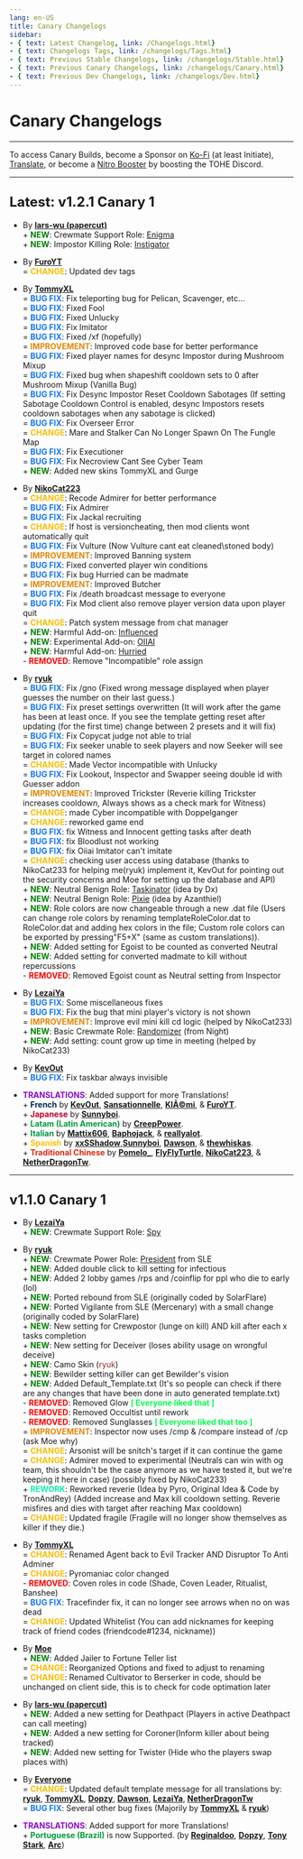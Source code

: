 ```yaml
---
lang: en-US
title: Canary Changelogs
sidebar:
- { text: Latest Changelog, link: /Changelogs.html}
- { text: Changelogs Tags, link: /changelogs/Tags.html}
- { text: Previous Stable Changelogs, link: /changelogs/Stable.html}
- { text: Previous Canary Changelogs, link: /changelogs/Canary.html}
- { text: Previous Dev Changelogs, link: /changelogs/Dev.html}
---
```


# Canary Changelogs
---
To access Canary Builds, become a Sponsor on [Ko-Fi](https://ko-fi.com/tohen) (at least Initiate), [Translate](https://github.com/0xDrMoe/TownofHost-Enhanced), or become a [Nitro Booster](https://discord.com/invite/tohe) by boosting the TOHE Discord.

---


## <font size=5em><b>Latest: v1.2.1 Canary 1</b></font><br>

* By [**lars-wu (papercut)**](https://github.com/lars-wu)<br>
\+ <font color=green><b>NEW</b></font>: Crewmate Support Role: [Enigma](/options/Crewmates/Support/Enigma.html) <br>
\+ <font color=green><b>NEW</b></font>: Impostor Killing Role: [Instigator](/options/Impostors/Killing/Instigator.html) <br>

* By [**FuroYT**](https://github.com/FuroYT) <br>
= <font color=#F6BE00><b>CHANGE</b></font>: Updated dev tags <br>

+ By [**TommyXL**](https://github.com/Tommy-XL)<br>
= <font color=#1376f0><b>BUG FIX</b></font>: Fix teleporting bug for Pelican, Scavenger, etc...  <br>
= <font color=#1376f0><b>BUG FIX</b></font>: Fixed Fool <br>
= <font color=#1376f0><b>BUG FIX</b></font>: Fixed Unlucky <br>
= <font color=#1376f0><b>BUG FIX</b></font>: Fix Imitator <br>
= <font color=#1376f0><b>BUG FIX</b></font>: Fixed /xf (hopefully) <br>
= <font color=#e08709><b>IMPROVEMENT</b></font>: Improved code base for better performance <br>
= <font color=#1376f0><b>BUG FIX</b></font>: Fixed player names for desync Impostor during Mushroom Mixup <br>
= <font color=#1376f0><b>BUG FIX</b></font>: Fixed bug when shapeshift cooldown sets to 0 after Mushroom Mixup (Vanilla Bug) <br>
= <font color=#1376f0><b>BUG FIX</b></font>: Fix Desync Impostor Reset Cooldown Sabotages (If setting Sabotage Cooldown Control is enabled, desync Impostors resets cooldown sabotages when any sabotage is clicked) <br>
= <font color=#1376f0><b>BUG FIX</b></font>: Fix Overseer Error <br>
= <font color=#F6BE00><b>CHANGE</b></font>: Mare and Stalker Can No Longer Spawn On The Fungle Map <br>
= <font color=#1376f0><b>BUG FIX</b></font>: Fix Executioner <br>
= <font color=#1376f0><b>BUG FIX</b></font>: Fix Necroview Cant See Cyber Team <br>
\+ <font color=green><b>NEW</b></font>: Added new skins TommyXL and Gurge <br>

* By [**NikoCat223**](https://github.com/NikoCat233)<br>
= <font color=#F6BE00><b>CHANGE</b></font>: Recode Admirer for better performance <br>
= <font color=#1376f0><b>BUG FIX</b></font>: Fix Admirer <br>
= <font color=#1376f0><b>BUG FIX</b></font>: Fix Jackal recruiting <br>
= <font color=#F6BE00><b>CHANGE</b></font>: If host is versioncheating, then mod clients wont automatically quit <br>
= <font color=#1376f0><b>BUG FIX</b></font>: Fix Vulture (Now Vulture cant eat cleaned\stoned body) <br>
= <font color=#e08709><b>IMPROVEMENT</b></font>: Improved Banning system <br>
= <font color=#1376f0><b>BUG FIX</b></font>: Fixed converted player win conditions <br>
= <font color=#1376f0><b>BUG FIX</b></font>: Fix bug Hurried can be madmate <br>
= <font color=#e08709><b>IMPROVEMENT</b></font>: Improved Butcher <br>
= <font color=#1376f0><b>BUG FIX</b></font>: Fix /death broadcast message to everyone <br>
= <font color=#1376f0><b>BUG FIX</b></font>: Fix Mod client also remove player version data upon player quit <br>
= <font color=#F6BE00><b>CHANGE</b></font>: Patch system message from chat manager <br>
\+ <font color=green><b>NEW</b></font>: Harmful Add-on: [Influenced](/options/Addons/Harmful/Influenced.html) <br>
\+ <font color=green><b>NEW</b></font>: Experimental Add-on: [OIIAI](/options/Experimental/Addon/OIIAI.html) <br>
\+ <font color=green><b>NEW</b></font>: Harmful Add-on: [Hurried](/options/Addons/Harmful/Hurried.html) <br>
\- <font color=red><b>REMOVED</b></font>: Remove "Incompatible" role assign <br>

* By [**ryuk**](https://github.com/ryuk2098)<br>
= <font color=#1376f0><b>BUG FIX</b></font>: Fix /gno (Fixed wrong message displayed when player guesses the number on their last guess.) <br>
= <font color=#1376f0><b>BUG FIX</b></font>: Fix preset settings overwritten (It will work after the game has been at least once. If you see the template getting reset after updating (for the first time) change between 2 presets and it will fix) <br>
= <font color=#1376f0><b>BUG FIX</b></font>: Fix Copycat judge not able to trial <br>
= <font color=#1376f0><b>BUG FIX</b></font>: Fix seeker unable to seek players and now Seeker will see target in colored names <br>
= <font color=#F6BE00><b>CHANGE</b></font>: Made Vector incompatible with Unlucky <br>
= <font color=#1376f0><b>BUG FIX</b></font>: Fix Lookout, Inspector and Swapper seeing double id with Guesser addon <br>
= <font color=#e08709><b>IMPROVEMENT</b></font>: Improved Trickster (Reverie killing Trickster increases cooldown, Always shows as a check mark for Witness) <br>
= <font color=#F6BE00><b>CHANGE</b></font>: made Cyber incompatible with Doppelganger <br>
= <font color=#F6BE00><b>CHANGE</b></font>: reworked game end <br>
= <font color=#1376f0><b>BUG FIX</b></font>: fix Witness and Innocent getting tasks after death <br>
= <font color=#1376f0><b>BUG FIX</b></font>: fix Bloodlust not working <br>
= <font color=#1376f0><b>BUG FIX</b></font>: fix Oiiai Imitator can't imitate <br>
= <font color=#F6BE00><b>CHANGE</b></font>: checking user access using database (thanks to NikoCat233 for helping me(ryuk) implement it, KevOut for pointing out the security concerns and Moe for setting up the database and API) <br>
\+ <font color=green><b>NEW</b></font>: Neutral Benign Role: [Taskinator](/options/Neutrals/Benign/Taskinator.html) (idea by Dx) <br>
\+ <font color=green><b>NEW</b></font>: Neutral Benign Role: [Pixie](/options/Neutrals/Benign/Pixie.html) (idea by Azanthiel) <br>
\+ <font color=green><b>NEW</b></font>: Role colors are now changeable through a new .dat file (Users can change role colors by renaming templateRoleColor.dat to RoleColor.dat and adding hex colors in the file; Custom role colors can be exported by pressing"F5+X" (same as custom translations)). <br>
\+ <font color=green><b>NEW</b></font>: Added setting for Egoist to be counted as converted Neutral <br>
\+ <font color=green><b>NEW</b></font>: Added setting for converted madmate to kill without repercussions <br>
\- <font color=red><b>REMOVED</b></font>: Removed Egoist count as Neutral setting from Inspector <br>

* By [**LezaiYa**](https://github.com/LezaiYa) <br>
= <font color=#1376f0><b>BUG FIX</b></font>: Some miscellaneous fixes <br>
= <font color=#1376f0><b>BUG FIX</b></font>: Fix the bug that mini player's victory is not shown <br>
= <font color=#e08709><b>IMPROVEMENT</b></font>: Improve evil mini kill cd logic (helped by NikoCat233) <br>
\+ <font color=green><b>NEW</b></font>: Basic Crewmate Role: [Randomizer](/options/Crewmates/Basic/Randomizer.html) (from Night) <br>
\+ <font color=green><b>NEW</b></font>: Add setting: count grow up time in meeting (helped by NikoCat233) <br>

* By [**KevOut**](#) <br>
= <font color=#1376f0><b>BUG FIX</b></font>: Fix taskbar always invisible <br>

* <font color=#8708c7><b>TRANSLATIONS</b></font>: Added support for more Translations!<br>
\+ <font color=#002654><b>French</b></font> by [**KevOut**](#), [**Sansationnelle**](#), [**KlÃ©mi**](#), & [**FuroYT**](#).<br>
\+ <font color=#bd0029><b>Japanese</b></font> by [**Sunnyboi**](#).<br>
\+ <font color=#009b3a><b>Latam (Latin American)</b></font> by [**CreepPower**](#).<br>
\+ <font color=#009344><b>Italian</b></font> by [**Mattix606**](#), [**Baphojack**](#), & [**reallyalot**](#).<br>
\+ <font color=#ffc400><b>Spanish</b></font> by [**xxSShadow**](#),[**Sunnyboi**](#), [**Dawson**](#), & [**thewhiskas**](#).<br>
\+ <font color=#de2910><b>Traditional Chinese</b></font> by [**Pomelo_**](#), [**FlyFlyTurtle**](#), [**NikoCat223**](#), & [**NetherDragonTw**](#).

---

## <font size=5em><b>v1.1.0 Canary 1</b></font><br>

* By [**LezaiYa**](https://github.com/LezaiYa) <br>
\+ <font color=green><b>NEW</b></font>: Crewmate Support Role: [Spy](/options/Crewmates/Support/Spy.html)<br>

* By [**ryuk**](https://github.com/ryuk2098)<br>
\+ <font color=green><b>NEW</b></font>: Crewmate Power Role: [President](/options/Crewmates/Power/President.html) from SLE<br>
\+ <font color=green><b>NEW</b></font>: Added double click to kill setting for infectious <br>
\+ <font color=green><b>NEW</b></font>: Added 2 lobby games /rps and /coinflip for ppl who die to early (lol) <br>
\+ <font color=green><b>NEW</b></font>: Ported rebound from SLE (originally coded by SolarFlare)<br>
\+ <font color=green><b>NEW</b></font>: Ported Vigilante from SLE (Mercenary) with a small change (originally coded by SolarFlare)<br>
\+ <font color=green><b>NEW</b></font>: New setting for Crewpostor (lunge on kill) AND kill after each x tasks completion<br>
\+ <font color=green><b>NEW</b></font>: New setting for Deceiver (loses ability usage on wrongful deceive)<br>
\+ <font color=green><b>NEW</b></font>: Camo Skin (<font color=#9e2424>ryuk</font>) <br>
\+ <font color=green><b>NEW</b></font>: Bewilder setting killer can get Bewilder's vision<br>
\+ <font color=green><b>NEW</b></font>: Added Default_Template.txt (It's so people can check if there are any changes that have been done in auto generated template.txt)<br>
\- <font color=red><b>REMOVED</b></font>: Removed Glow <font color=#04fd4c><b>[ Everyone liked that ]</b></font><br>
\- <font color=red><b>REMOVED</b></font>: Removed Occultist until rework<br>
\- <font color=red><b>REMOVED</b></font>: Removed Sunglasses <font color=#04fd4c><b>[ Everyone liked that too ]</b></font><br>
= <font color=#e08709><b>IMPROVEMENT</b></font>: Inspector now uses /cmp & /compare instead of /cp (ask Moe why)<br>
= <font color=#F6BE00><b>CHANGE</b></font>: Arsonist will be snitch's target if it can continue the game<br>
= <font color=#F6BE00><b>CHANGE</b></font>: Admirer moved to experimental (Neutrals can win with og team, this shouldn't be the case anymore as we have tested it, but we're keeping it here in case) (possibly fixed by NikoCat233)<br>
\+ <font color=#12edaf><b>REWORK</b></font>: Reworked reverie  (Idea by Pyro, Original Idea & Code by TronAndRey) (Added increase and Max kill cooldown setting. Reverie misfires and dies with target after reaching Max cooldown) <br>
= <font color=#F6BE00><b>CHANGE</b></font>: Updated fragile (Fragile will no longer show themselves as killer if they die.)<br>

+ By [**TommyXL**](https://github.com/Tommy-XL)<br>
= <font color=#F6BE00><b>CHANGE</b></font>: Renamed Agent back to Evil Tracker AND Disruptor To Anti Adminer<br>
= <font color=#F6BE00><b>CHANGE</b></font>: Pyromaniac color changed<br>
\- <font color=red><b>REMOVED</b></font>: Сoven roles in code (Shade, Coven Leader, Ritualist, Banshee)<br>
= <font color=#1376f0><b>BUG FIX</b></font>: Tracefinder fix, it can no longer see arrows when no on was dead<br>
= <font color=#F6BE00><b>CHANGE</b></font>: Updated Whitelist (You can add nicknames for keeping track of friend codes (friendcode#1234, nickname))<br>

+ By [**Moe**](https://github.com/0xDrMoe)<br>
\+ <font color=green><b>NEW</b></font>: Added Jailer to Fortune Teller list<br>
= <font color=#F6BE00><b>CHANGE</b></font>: Reorganized Options and fixed to adjust to renaming<br>
= <font color=#F6BE00><b>CHANGE</b></font>: Renamed Cultivator to Berserker in code, should be unchanged on client side, this is to check for code optimation later<br>

* By [**lars-wu (papercut)**](https://github.com/lars-wu)<br>
\+ <font color=green><b>NEW</b></font>: Added a new setting for Deathpact (Players in active Deathpact can call meeting)<br>
\+ <font color=green><b>NEW</b></font>: Added a new setting for Coroner(Inform killer about being tracked)<br>
\+ <font color=green><b>NEW</b></font>: Added new setting for Twister (Hide who the players swap places with)<br>

* By [**Everyone**](https://github.com/0xDrMoe/TownofHost-Enhanced)<br>
= <font color=#F6BE00><b>CHANGE</b></font>: Updated default template message for all translations by: [**ryuk**](#), [**TommyXL**](#), [**Dopzy**](#), [**Dawson**](#), [**LezaiYa**](#), [**NetherDragonTw**](#) <br>
= <font color=#1376f0><b>BUG FIX</b></font>: Several other bug fixes (Majorily by [**TommyXL**](#) & [**ryuk**](#)) <br>

* <font color=#8708c7><b>TRANSLATIONS</b></font>: Added support for more Translations!<br>
\+ <font color=#009b3a><b>Portuguese (Brazil)</b></font> is now Supported. (by [**Reginaldoo**](#), [**Dopzy**](#), [**Tony Stark**](#), [**Arc**](#))